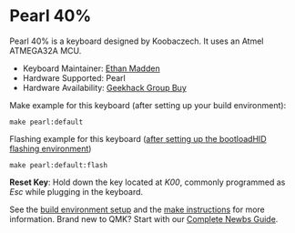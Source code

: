 # Pearl 40%

Pearl 40% is a keyboard designed by Koobaczech. It uses an Atmel
ATMEGA32A MCU.

* Keyboard Maintainer: [Ethan Madden](https://github.com/jetpacktuxedo)
* Hardware Supported: Pearl
* Hardware Availability: [Geekhack Group Buy](https://geekhack.org/index.php?topic=92259.0)

Make example for this keyboard (after setting up your build environment):

    make pearl:default

Flashing example for this keyboard ([after setting up the bootloadHID flashing environment](https://docs.qmk.fm/#/flashing_bootloadhid))

    make pearl:default:flash

**Reset Key**: Hold down the key located at *K00*, commonly programmed as *Esc* while plugging in the keyboard.

See the [build environment setup](https://docs.qmk.fm/#/getting_started_build_tools) and the [make instructions](https://docs.qmk.fm/#/getting_started_make_guide) for more information. Brand new to QMK? Start with our [Complete Newbs Guide](https://docs.qmk.fm/#/newbs).
